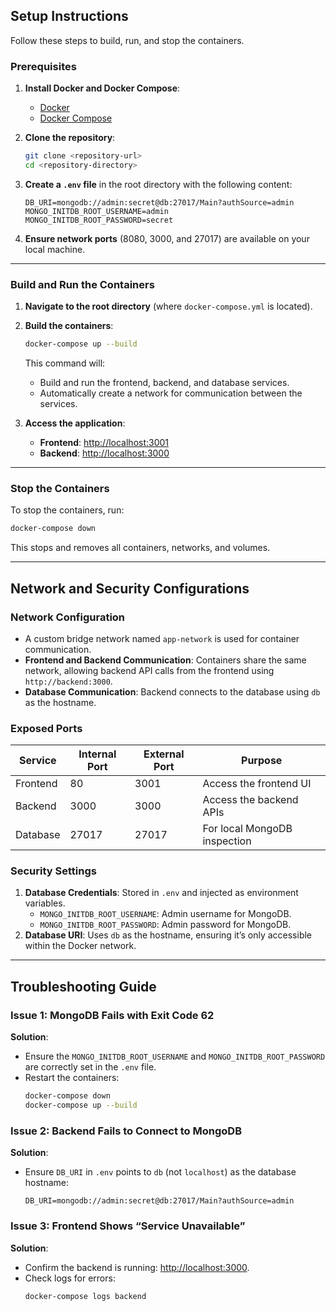 ## **Setup Instructions**  
Follow these steps to build, run, and stop the containers.

### **Prerequisites**  
1. **Install Docker and Docker Compose**:  
   - [Docker](https://docs.docker.com/get-docker/)  
   - [Docker Compose](https://docs.docker.com/compose/install/)  
2. **Clone the repository**:  
   ```bash
   git clone <repository-url>
   cd <repository-directory>
   ```  
3. **Create a `.env` file** in the root directory with the following content:  
   ```plaintext
   DB_URI=mongodb://admin:secret@db:27017/Main?authSource=admin
   MONGO_INITDB_ROOT_USERNAME=admin
   MONGO_INITDB_ROOT_PASSWORD=secret
   ```

4. **Ensure network ports** (8080, 3000, and 27017) are available on your local machine.

---

### **Build and Run the Containers**  
1. **Navigate to the root directory** (where `docker-compose.yml` is located).  
2. **Build the containers**:  
   ```bash
   docker-compose up --build
   ```  
   This command will:  
   - Build and run the frontend, backend, and database services.  
   - Automatically create a network for communication between the services.  

3. **Access the application**:  
   - **Frontend**: [http://localhost:3001](http://localhost:3001)  
   - **Backend**: [http://localhost:3000](http://localhost:3000)

---

### **Stop the Containers**  
To stop the containers, run:  
```bash
docker-compose down
```  
This stops and removes all containers, networks, and volumes.

---

## **Network and Security Configurations**  

### **Network Configuration**  
- A custom bridge network named `app-network` is used for container communication.  
- **Frontend and Backend Communication**: Containers share the same network, allowing backend API calls from the frontend using `http://backend:3000`.  
- **Database Communication**: Backend connects to the database using `db` as the hostname.

### **Exposed Ports**  
| Service   | Internal Port | External Port | Purpose                         |  
|-----------|---------------|---------------|---------------------------------|  
| Frontend  | 80            | 3001          | Access the frontend UI         |  
| Backend   | 3000          | 3000          | Access the backend APIs        |  
| Database  | 27017         | 27017         | For local MongoDB inspection   |  

### **Security Settings**  
1. **Database Credentials**: Stored in `.env` and injected as environment variables.  
   - `MONGO_INITDB_ROOT_USERNAME`: Admin username for MongoDB.  
   - `MONGO_INITDB_ROOT_PASSWORD`: Admin password for MongoDB.  
2. **Database URI**: Uses `db` as the hostname, ensuring it’s only accessible within the Docker network.

---

## **Troubleshooting Guide**  

### **Issue 1: MongoDB Fails with Exit Code 62**  
**Solution**:  
- Ensure the `MONGO_INITDB_ROOT_USERNAME` and `MONGO_INITDB_ROOT_PASSWORD` are correctly set in the `.env` file.  
- Restart the containers:  
  ```bash
  docker-compose down
  docker-compose up --build
  ```  

### **Issue 2: Backend Fails to Connect to MongoDB**  
**Solution**:  
- Ensure `DB_URI` in `.env` points to `db` (not `localhost`) as the database hostname:  
  ```plaintext
  DB_URI=mongodb://admin:secret@db:27017/Main?authSource=admin
  ```  

### **Issue 3: Frontend Shows “Service Unavailable”**  
**Solution**:  
- Confirm the backend is running: [http://localhost:3000](http://localhost:3000).  
- Check logs for errors:  
  ```bash
  docker-compose logs backend
  ```
